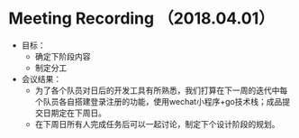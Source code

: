 # Meeting Recording （2018.04.01）

- 目标：
  - 确定下阶段内容
  - 制定分工
- 会议结果：
  - 为了各个队员对日后的开发工具有所熟悉，我们打算在下一周的迭代中每个队员各自搭建登录注册的功能，使用wechat小程序+go技术栈；成品提交日期定在下周日。
  - 在下周日所有人完成任务后可以一起讨论，制定下个设计阶段的规划。